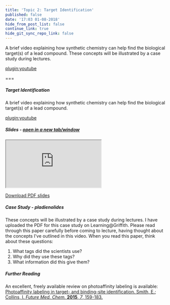 ```yaml
---
title: 'Topic 2: Target Identification'
published: false
date: '17:03 01-08-2018'
hide_from_post_list: false
continue_link: true
hide_git_sync_repo_link: false
---
```


A brief video explaining how synthetic chemistry can help find the biological target(s) of a lead compound. These concepts will be illustrated by a case study during lectures.

[plugin:youtube](https://www.youtube.com/watch?v=zWVmRfd8uk4)

===

##### Target Identification

A brief video explaining how synthetic chemistry can help find the biological target(s) of a lead compound.

[plugin:youtube](https://www.youtube.com/watch?v=zWVmRfd8uk4)

##### Slides - <a href="https://3104nsc.mcoster.net/slides/02-target-id.html" target="_blank">open in a new tab/window</a>

<div class="embed-responsive embed-responsive-16by9">
	<iframe class="embed-responsive-item" src="https://3104nsc.mcoster.net/slides/02-target-id.html" allowfullscreen></iframe>
</div>

[Download PDF slides](https://3104nsc.mcoster.net/slides/02-target-identification-slides.pdf)


##### Case Study - pladienolides
These concepts will be illustrated by a case study during lectures. I have uploaded the PDF for this case study on Learning@Griffith. Please read through this paper carefully before coming to lecture, having thought about the concepts I've outlined in this video. When you read this paper, think about these questions:

1. What tags did the scientists use?
2. Why did they use these tags?
3. What information did this give them?

##### Further Reading
An excellent, freely available review on photoaffinity labeling is available:
[Photoaffinity labeling in target- and binding-site identification. Smith, E.; Collins, I. _Future Med. Chem._ **2015**, _7_, 159-183.](https://doi.org/10.4155/fmc.14.152)